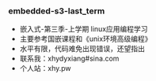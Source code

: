 ### embedded-s3-last_term

* 嵌入式-第三季-上学期 linux应用编程学习
* 主要参考国嵌课程和《unix环境高级编程》
* 水平有限，代码难免出现错误，还望指出
* 联系我：xhydyxiang#sina.com
* 个人站：xhy.pw
